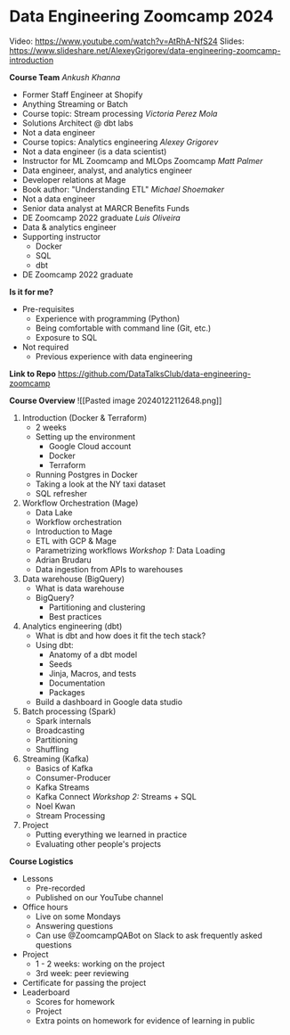 # **Data Engineering Zoomcamp 2024**
Video: https://www.youtube.com/watch?v=AtRhA-NfS24
Slides: https://www.slideshare.net/AlexeyGrigorev/data-engineering-zoomcamp-introduction

**Course Team**
*Ankush Khanna*
* Former Staff Engineer at Shopify
* Anything Streaming or Batch
* Course topic: Stream processing
*Victoria Perez Mola*
* Solutions Architect @ dbt labs
* Not a data engineer
* Course topics: Analytics engineering
*Alexey Grigorev*
* Not a data engineer (is a data scientist)
* Instructor for ML Zoomcamp and MLOps Zoomcamp
*Matt Palmer*
* Data engineer, analyst, and analytics engineer
* Developer relations at Mage
* Book author: "Understanding ETL"
*Michael Shoemaker*
* Not a data engineer
* Senior data analyst at MARCR Benefits Funds
* DE Zoomcamp 2022 graduate
*Luis Oliveira*
* Data & analytics engineer
* Supporting instructor
	* Docker
	* SQL
	* dbt
* DE Zoomcamp 2022 graduate

**Is it for me?**
* Pre-requisites
	* Experience with programming (Python)
	* Being comfortable with command line (Git, etc.)
	* Exposure to SQL
* Not required
	* Previous experience with data engineering

**Link to Repo**
https://github.com/DataTalksClub/data-engineering-zoomcamp

**Course Overview**
![[Pasted image 20240122112648.png]]
1. Introduction (Docker & Terraform)
	* 2 weeks
	* Setting up the environment
		* Google Cloud account
		* Docker
		* Terraform
	* Running Postgres in Docker
	* Taking a look at the NY taxi dataset
	* SQL refresher
2. Workflow Orchestration (Mage)
	* Data Lake
	* Workflow orchestration
	* Introduction to Mage
	* ETL with GCP & Mage
	* Parametrizing workflows
*Workshop 1:* Data Loading
	* Adrian Brudaru
	* Data ingestion from APIs to warehouses
3. Data warehouse (BigQuery)
	* What is data warehouse
	* BigQuery?
		* Partitioning and clustering
		* Best practices
4. Analytics engineering (dbt)
	* What is dbt and how does it fit the tech stack?
	* Using dbt:
		* Anatomy of a dbt model
		* Seeds
		* Jinja, Macros, and tests
		* Documentation
		* Packages
	* Build a dashboard in Google data studio
5. Batch processing (Spark)
	* Spark internals
	* Broadcasting
	* Partitioning
	* Shuffling
6. Streaming (Kafka)
	* Basics of Kafka
	* Consumer-Producer
	* Kafka Streams
	* Kafka Connect
*Workshop 2:*  Streams + SQL
	* Noel Kwan
	* Stream Processing
7. Project
	* Putting everything we learned in practice
	* Evaluating other people's projects

**Course Logistics**
* Lessons
	* Pre-recorded
	* Published on our YouTube channel
* Office hours
	* Live on some Mondays
	* Answering questions
	* Can use @ZoomcampQABot on Slack to ask frequently asked questions
* Project
	* 1 - 2 weeks: working on the project
	* 3rd week: peer reviewing
* Certificate for passing the project
* Leaderboard
	* Scores for homework
	* Project
	* Extra points on homework for evidence of learning in public